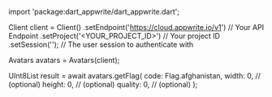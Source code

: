 import 'package:dart_appwrite/dart_appwrite.dart';

Client client = Client()
    .setEndpoint('https://cloud.appwrite.io/v1') // Your API Endpoint
    .setProject('<YOUR_PROJECT_ID>') // Your project ID
    .setSession(''); // The user session to authenticate with

Avatars avatars = Avatars(client);

UInt8List result = await avatars.getFlag(
    code: Flag.afghanistan,
    width: 0, // (optional)
    height: 0, // (optional)
    quality: 0, // (optional)
);
